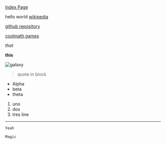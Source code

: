 [Index Page](https://sheldon-f.github.io/cse15l-lab-reports/)

hello world
[wikipedia](https://en.wikipedia.org/wiki/Main_Page)

[github repository][1]

[coolmath games][2]

[1]: https://github.com/Sheldon-F/cse15l-lab-reports/edit/main/index.md

[2]: https://www.coolmathgames.com/

*that*

**this**

![galaxy](https://media.istockphoto.com/photos/background-of-galaxy-and-stars-picture-id1035676256?k=20&m=1035676256&s=170667a&w=0&h=z_l2R1_XsBbZy6n6rOr71DqkQq4mEGpuOxzzCgoVMgM=)
> quote in block
* Alpha
* beta
* theta
1) uno
2) dos 
3) tres
line
---

`Yeah`

```
Magic
```
